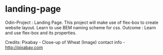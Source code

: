 # landing-page
Odin-Project : Landing Page.
This project will make use of flex-box to create 
website layout.
Learn to use BEM naming scheme for css.
Outcome : Learn and use flex-box and its properties.


Credits: 
Pixabay - Close-up of Wheat (Image)
contact info - http://pixabay.com

